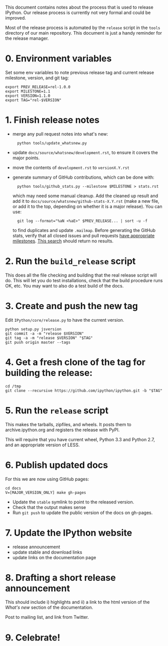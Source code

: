 This document contains notes about the process that is used to release IPython.
Our release process is currently not very formal and could be improved.

Most of the release process is automated by the `release` script in the `tools`
directory of our main repository.  This document is just a handy reminder for
the release manager.

# 0. Environment variables

Set some env variables to note previous release tag and current release milestone, version, and git tag:

    export PREV_RELEASE=rel-1.0.0
    export MILESTONE=1.1
    export VERSION=1.1.0
    export TAG="rel-$VERSION"

# 1. Finish release notes

- merge any pull request notes into what's new:

        python tools/update_whatsnew.py

- update `docs/source/whatsnew/development.rst`, to ensure it covers the major points.
- move the contents of `development.rst` to `versionX.Y.rst`
- generate summary of GitHub contributions, which can be done with:

        python tools/github_stats.py --milestone $MILESTONE > stats.rst

  which may need some manual cleanup. Add the cleaned up result and add it to `docs/source/whatsnew/github-stats-X.Y.rst` (make a new file, or add it to the top, depending on whether it is a major release).
  You can use:

        git log --format="%aN <%aE>" $PREV_RELEASE... | sort -u -f

  to find duplicates and update `.mailmap`.
  Before generating the GitHub stats, verify that all closed issues and pull requests [have appropriate milestones](https://github.com/ipython/ipython/wiki/Dev%3A-GitHub-workflow#milestones). [This search](https://github.com/ipython/ipython/issues?q=is%3Aclosed+no%3Amilestone+is%3Aissue) should return no results.

# 2. Run the `build_release` script

This does all the file checking and building that the real release script will do.
This will let you do test installations, check that the build procedure runs OK, etc.
You may want to also do a test build of the docs.

# 3. Create and push the new tag

Edit `IPython/core/release.py` to have the current version.

    python setup.py jsversion
    git commit -a -m "release $VERSION"
    git tag -a -m "release $VERSION" "$TAG"
    git push origin master --tags

# 4. Get a fresh clone of the tag for building the release:

    cd /tmp
    git clone --recursive https://github.com/ipython/ipython.git -b "$TAG"

# 5. Run the `release` script

This makes the tarballs, zipfiles, and wheels.  It posts them to archive.ipython.org and
registers the release with PyPI.

This will require that you have current wheel, Python 3.3 and Python 2.7, and an appropriate version of LESS.

# 6. Publish updated docs

For this we are now using GitHub pages:

    cd docs
    V=[MAJOR_VERSION_ONLY] make gh-pages

- Update the `stable` symlink to point to the released version.
- Check that the output makes sense
- Run `git push` to update the public version of the docs on gh-pages.

# 7. Update the IPython website

- release announcement
- update stable and download links
- update links on the documentation page

# 8. Drafting a short release announcement

This should include i) highlights and ii) a link to the html version of
the *What's new* section of the documentation.

Post to mailing list, and link from Twitter.

# 9. Celebrate!
